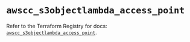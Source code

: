 # `awscc_s3objectlambda_access_point`

Refer to the Terraform Registry for docs: [`awscc_s3objectlambda_access_point`](https://registry.terraform.io/providers/hashicorp/awscc/0.70.0/docs/resources/s3objectlambda_access_point).
